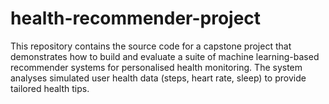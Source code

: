 # health-recommender-project
This repository contains the source code for a capstone project that demonstrates how to build and evaluate a suite of machine learning-based recommender systems for personalised health monitoring. The system analyses simulated user health data (steps, heart rate, sleep) to provide tailored health tips.
